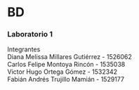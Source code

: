 # BD
### Laboratorio 1
Integrantes  
Diana Melissa Millares Gutiérrez - 1526062  
Carlos Felipe Montoya Rincón - 1535038  
Victor Hugo Ortega Gómez - 1532342  
Fabián Andrés Trujillo Mamián - 1529177  
